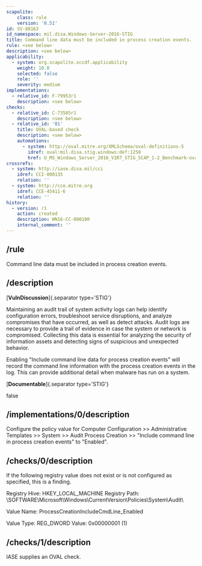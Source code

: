 ```yaml
---
scapolite:
    class: rule
    version: '0.51'
id: SV-88163
id_namespace: mil.disa.Windows-Server-2016-STIG
title: Command line data must be included in process creation events.
rule: <see below>
description: <see below>
applicability:
  - system: org.scapolite.xccdf.applicability
    weight: 10.0
    selected: false
    role: ''
    severity: medium
implementations:
  - relative_id: F-79953r1
    description: <see below>
checks:
  - relative_id: C-73585r1
    description: <see below>
  - relative_id: '01'
    title: OVAL-based check
    description: <see below>
    automations:
      - system: http://oval.mitre.org/XMLSchema/oval-definitions-5
        idref: oval:mil.disa.stig.windows:def:1258
        href: U_MS_Windows_Server_2016_V1R7_STIG_SCAP_1-2_Benchmark-oval.xml
crossrefs:
  - system: http://iase.disa.mil/cci
    idref: CCI-000135
    relation: ''
  - system: http://cce.mitre.org
    idref: CCE-45411-6
    relation: ''
history:
  - version: r1
    action: created
    description: WN16-CC-000100
    internal_comment: ''
---
```



## /rule

Command line data must be included in process creation events.

## /description

[**VulnDiscussion**]{.separator type='STIG'}

Maintaining an audit trail of system activity logs can help identify configuration errors, troubleshoot service disruptions, and analyze compromises that have occurred, as well as detect attacks. Audit logs are necessary to provide a trail of evidence in case the system or network is compromised. Collecting this data is essential for analyzing the security of information assets and detecting signs of suspicious and unexpected behavior.

Enabling "Include command line data for process creation events" will record the command line information with the process creation events in the log. This can provide additional detail when malware has run on a system.

[**Documentable**]{.separator type='STIG'}

false

## /implementations/0/description

Configure the policy value for Computer Configuration >> Administrative Templates >> System >> Audit Process Creation >> "Include command line in process creation events" to "Enabled".

## /checks/0/description

If the following registry value does not exist or is not configured as specified, this is a finding.

Registry Hive: HKEY_LOCAL_MACHINE
Registry Path: \SOFTWARE\Microsoft\Windows\CurrentVersion\Policies\System\Audit\

Value Name: ProcessCreationIncludeCmdLine_Enabled

Value Type: REG_DWORD
Value: 0x00000001 (1)

## /checks/1/description

IASE supplies an OVAL check.

